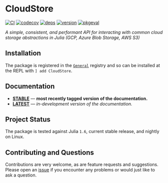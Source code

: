 
# CloudStore

[![CI](https://github.com/JuliaServices/CloudStore.jl/workflows/CI/badge.svg)](https://github.com/JuliaServices/CloudStore.jl/actions?query=workflow%3ACI)
[![codecov](https://codecov.io/gh/JuliaServices/CloudStore.jl/branch/master/graph/badge.svg)](https://codecov.io/gh/JuliaServices/CloudStore.jl)
[![deps](https://juliahub.com/docs/CloudStore/deps.svg)](https://juliahub.com/ui/Packages/CloudStore/HHBkp?t=2)
[![version](https://juliahub.com/docs/CloudStore/version.svg)](https://juliahub.com/ui/Packages/CloudStore/HHBkp)
[![pkgeval](https://juliahub.com/docs/CloudStore/pkgeval.svg)](https://juliahub.com/ui/Packages/CloudStore/HHBkp)

*A simple, consistent, and performant API for interacting with common cloud storage abstractions in Julia (GCP, Azure Blob Storage, AWS S3)*

## Installation

The package is registered in the [`General`](https://github.com/JuliaRegistries/General) registry and so can be installed at the REPL with `] add CloudStore`.

## Documentation

- [**STABLE**][docs-stable-url] &mdash; **most recently tagged version of the documentation.**
- [**LATEST**][docs-latest-url] &mdash; *in-development version of the documentation.*

## Project Status

The package is tested against Julia `1.6`, current stable release, and nightly on Linux.

## Contributing and Questions

Contributions are very welcome, as are feature requests and suggestions. Please open an
[issue][issues-url] if you encounter any problems or would just like to ask a question.

[docs-latest-img]: https://img.shields.io/badge/docs-latest-blue.svg
[docs-latest-url]: https://juliaservices.github.io/CloudStore.jl/latest

[docs-stable-img]: https://img.shields.io/badge/docs-stable-blue.svg
[docs-stable-url]: https://juliaservices.github.io/CloudStore.jl/stable

[ci-img]: https://github.com/JuliaServices/CloudStore.jl/workflows/CI/badge.svg
[ci-url]: https://github.com/JuliaServices/CloudStore.jl/actions?query=workflow%3ACI+branch%3Amaster

[codecov-img]: https://codecov.io/gh/JuliaServices/CloudStore.jl/branch/master/graph/badge.svg
[codecov-url]: https://codecov.io/gh/JuliaServices/CloudStore.jl

[issues-url]: https://github.com/JuliaServices/CloudStore.jl/issues
